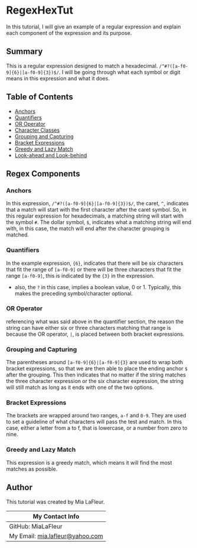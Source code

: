 # RegexHexTut

In this tutorial, I will give an example of a regular expression and explain each component of the expression and its purpose.

## Summary

This is a regular expression designed to match a hexadecimal. ``` /^#?([a-f0-9]{6}|[a-f0-9]{3})$/ ```. I will be going through what each symbol or digit means in this expression and what it does.

## Table of Contents

- [Anchors](#anchors)
- [Quantifiers](#quantifiers)
- [OR Operator](#or-operator)
- [Character Classes](#character-classes)
- [Grouping and Capturing](#grouping-and-capturing)
- [Bracket Expressions](#bracket-expressions)
- [Greedy and Lazy Match](#greedy-and-lazy-match)
- [Look-ahead and Look-behind](#look-ahead-and-look-behind)

## Regex Components

### Anchors

In this expression, ``` /^#?([a-f0-9]{6}|[a-f0-9]{3})$/ ```, the caret, ``` ^ ```, indicates that a match will start with the first character after the caret symbol. So, in this regular expression for hexadecimals, a matching string will start with the symbol ``` # ```. The dollar symbol, ``` $ ```, indicates what a matching string will end with, in this case, the match will end after the character grouping is matched.

### Quantifiers

In the example expression, ``` {6} ```, indicates that there will be six characters that fit the range of ``` [a-f0-9] ``` or there will be three characters that fit the range ``` [a-f0-9] ```, this is indicated by the ``` {3} ``` in the expression.

- also, the ``` ? ``` in this case, implies a boolean value, 0 or 1. Typically, this makes the preceding symbol/character optional.

### OR Operator

referencing what was said above in the quantifier section, the reason the string can have either six or three characters matching that range is because the OR operator, ``` | ```, is placed between both bracket expressions.

### Grouping and Capturing

The parentheses around ``` [a-f0-9]{6}|[a-f0-9]{3} ``` are used to wrap both bracket expressions, so that we are then able to place the ending anchor ``` $ ``` after the grouping. This then indicates that no matter if the string matches the three character expression or the six character expression, the string will still match as long as it ends with one of the two options.

### Bracket Expressions

The brackets are wrapped around two ranges, ``` a-f ``` and ``` 0-9 ```. They are used to set a guideline of what characters will pass the test and match. In this case, either a letter from a to f, that is lowercase, or a number from zero to nine.

### Greedy and Lazy Match

This expression is a greedy match, which means it will find the most matches as possible.

## Author

This tutorial was created by Mia LaFleur. 

| My Contact Info|
|----------|
|GitHub: MiaLaFleur|
|My Email: mia.lafleur@yahoo.com|
